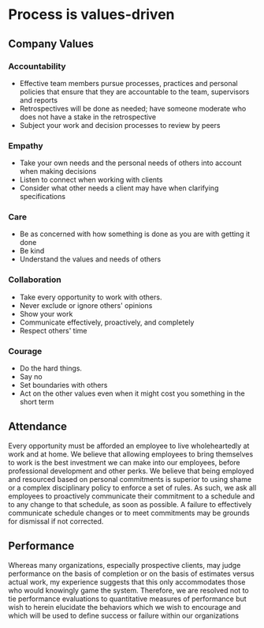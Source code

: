 # Process is values-driven

## Company Values

### Accountability
- Effective team members pursue processes, practices and personal policies that ensure that they are accountable to the team, supervisors and reports
- Retrospectives will be done as needed; have someone moderate who does not have a stake in the retrospective
- Subject your work and decision processes to review by peers

### Empathy
- Take your own needs and the personal needs of others into account when making decisions
- Listen to connect when working with clients
- Consider what other needs a client may have when clarifying specifications

### Care

- Be as concerned with how something is done as you are with getting it done
- Be kind
- Understand the values and needs of others

### Collaboration

- Take every opportunity to work with others.
- Never exclude or ignore others' opinions
- Show your work
- Communicate effectively, proactively, and completely
- Respect others' time

### Courage

- Do the hard things.
- Say no
- Set boundaries with others
- Act on the other values even when it might cost you something in the short term

## Attendance

Every opportunity must be afforded an employee to live wholeheartedly at work and at home. We believe that allowing employees to bring themselves to work is the best investment we can make into our employees, before professional development and other perks. We believe that being employed and resourced based on personal commitments is superior to using shame or a complex disciplinary policy to enforce a set of rules. As such, we ask all employees to proactively communicate their commitment to a schedule and to any change to that schedule, as soon as possible. A failure to effectively communicate schedule changes or to meet commitments may be grounds for dismissal if not corrected.

## Performance

Whereas many organizations, especially prospective clients, may judge performance on the basis of completion or on the basis of estimates versus actual work, my experience suggests that this only accommodates those who would knowingly game the system. Therefore, we are resolved not to tie performance evaluations to quantitative measures of performance but wish to herein elucidate the behaviors which we wish to encourage and which will be used to define success or failure within our organizations
